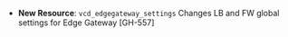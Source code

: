 * **New Resource**: `vcd_edgegateway_settings` Changes LB and FW global settings for Edge Gateway [GH-557]
